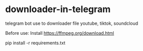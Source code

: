 # downloader-in-telegram
telegram bot use to downloader file youtube, tiktok, soundcloud

Before use:
Install https://ffmpeg.org/download.html

pip install -r requirements.txt
